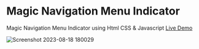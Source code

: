 ﻿# Magic Navigation Menu Indicator
 Magic Navigation Menu Indicator using Html CSS & Javascript
 [Live Demo](https://mostafabedeer.github.io/Magic-Navigation-Menu-Indicator/)
 
![Screenshot 2023-08-18 180029](https://github.com/Mostafabedeer/Magic-Navigation-Menu-Indicator/assets/86775807/0e047d49-744f-45cb-b6c3-97670c877d8f)

